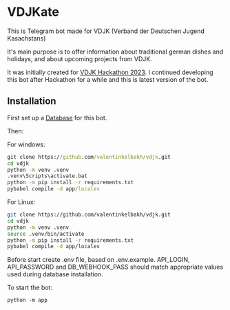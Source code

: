 # VDJKate

This is Telegram bot made for VDJK (Verband der Deutschen Jugend Kasachstans)

It's main purpose is to offer information about traditional german dishes and holidays, and about upcoming projects from VDJK.

It was initially created for [VDJK Hackathon 2023](https://vdjk.kz/hackaton2023).
I continued developing this bot after Hackathon for a while and this is latest version of the bot.



## Installation

First set up a [Database](https://github.com/valentinkelbakh/vdjk_db) for this bot.

Then:

For windows:
```bat
git clone https://github.com/valentinkelbakh/vdjk.git
cd vdjk
python -m venv .venv
.venv\Scripts\activate.bat
python -m pip install -r requirements.txt
pybabel compile -d app/locales
```

For Linux:
```bash
git clone https://github.com/valentinkelbakh/vdjk.git
cd vdjk
python -m venv .venv
source .venv/bin/activate
python -m pip install -r requirements.txt
pybabel compile -d app/locales
```

Before start create .env file, based on .env.example.
API_LOGIN, API_PASSWORD and DB_WEBHOOK_PASS should match appropriate values used during database installation.

To start the bot:
```
python -m app
```
